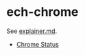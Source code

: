 # ech-chrome

See [explainer.md](explainer.md).

* [Chrome Status](https://chromestatus.com/feature/6196703843581952)
